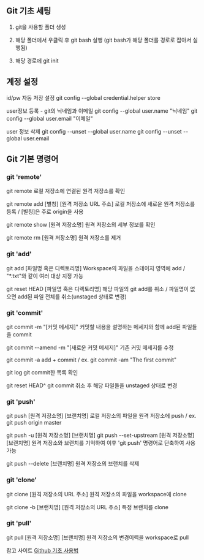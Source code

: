 ## Git 기초 세팅

1. git을 사용할 폴더 생성

2. 해당 폴더에서 우클릭 후 git bash 실행 (git bash가 해당 폴더를 경로로 잡아서 실행됨)

3. 해당 경로에 git init


## 계정 설정

id/pw 자동 저장 설정
git config --global credential.helper store

user정보 등록 - git의 닉네임과 이메일
git config --global user.name "닉네임"
git config --global user.email "이메일"

user 정보 삭제
git config --unset --global user.name
git config --unset --global user.email


## Git 기본 명령어

### git 'remote'

git remote
로컬 저장소에 연결된 원격 저장소를 확인

git remote add [별칭] [원격 저장소 URL 주소]
로컬 저장소에 새로운 원격 저장소를 등록 / [별칭]은 주로 origin을 사용
    
git remote show [원격 저장소명]
원격 저장소의 세부 정보를 확인
    
git remote rm [원격 저장소명]
원격 저장소를 제거


### git 'add'

git add [파일명 혹은 디렉토리명]
Workspace의 파일을 스테이지 영역에 add / "*.txt"와 같이 여러 대상 지정 가능
    
git reset HEAD [파일명 혹은 디렉토리명]
해당 파일의 git add를 취소 / 파일명이 없으면 add된 파일 전체를 취소(unstaged 상태로 변경)


### git 'commit'

git commit -m "[커밋 메세지]"
커밋할 내용을 설명하는 메세지와 함께 add된 파일들을 commit
    
git commit --amend -m "[새로운 커밋 메세지]"
기존 커밋 메세지를 수정
    
git commit -a
add + commit / ex. git commit -am "The first commit"
    
git log
git commit한 목록 확인
    
git reset HEAD^
git commit 취소 후 해당 파일들을 unstaged 상태로 변경


### git 'push'

git push [원격 저장소명] [브랜치명]
로컬 저장소의 파일을 원격 저장소에 push / ex. git push origin master
    
git push -u  [원격 저장소명] [브랜치명]
git push --set-upstream  [원격 저장소명] [브랜치명]
원격 저장소와 브랜치를 기억하여 이후 'git push' 명령어로 단축하여 사용가능
    
git push --delete [브랜치명]
원격 저장소의 브랜치를 삭제


### git 'clone'

git clone [원격 저장소의 URL 주소]
원격 저장소의 파일을 workspace에 clone
    
git clone -b [브랜치명] [원격 저장소의 URL 주소]
특정 브랜치를 clone


### git 'pull'

git pull [원격 저장소명] [브랜치명]
원격 저장소의 변경이력을 workspace로 pull


참고 사이트 [Github 기초 사용법](https://velog.io/@jameskoo0503/Github-basics)